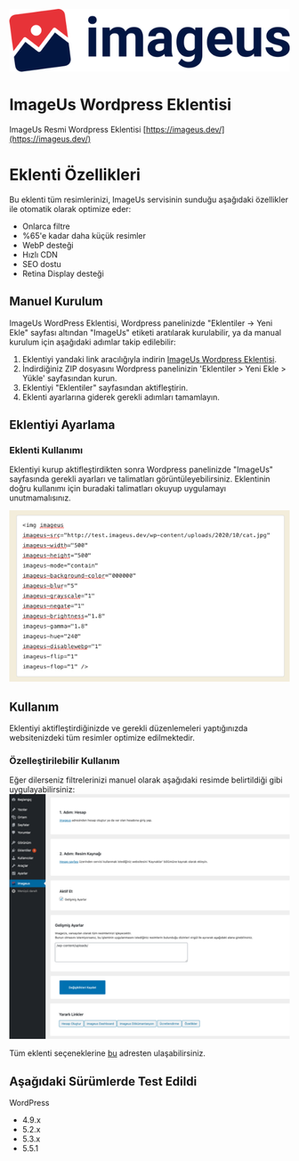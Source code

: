 [![ImageUs](./assets/logo-color.svg)](https://imageus.dev)

# ImageUs Wordpress Eklentisi

ImageUs Resmi Wordpress Eklentisi
[https://imageus.dev/](https://imageus.dev/)

# Eklenti Özellikleri

Bu eklenti tüm resimlerinizi, ImageUs servisinin sunduğu aşağıdaki özellikler ile otomatik olarak optimize eder:

- Onlarca filtre
- %65'e kadar daha küçük resimler
- WebP desteği
- Hızlı CDN
- SEO dostu
- Retina Display desteği

## Manuel Kurulum

ImageUs WordPress Eklentisi, Wordpress panelinizde "Eklentiler -> Yeni Ekle" sayfası altından "ImageUs" etiketi aratılarak kurulabilir, ya da manual kurulum için aşağıdaki adımlar takip edilebilir:

1. Eklentiyi yandaki link aracılığıyla indirin [ImageUs Wordpress Eklentisi](https://wordpress.org/plugins/imageus).
2. İndirdiğiniz ZIP dosyasını Wordpress panelinizin 'Eklentiler > Yeni Ekle > Yükle' sayfasından kurun.
3. Eklentiyi "Eklentiler" sayfasından aktifleştirin.
4. Eklenti ayarlarına giderek gerekli adımları tamamlayın.

## Eklentiyi Ayarlama

### Eklenti Kullanımı

Eklentiyi kurup aktifleştirdikten sonra Wordpress panelinizde "ImageUs" sayfasında gerekli ayarları ve talimatları görüntüleyebilirsiniz. Eklentinin doğru kullanımı için buradaki talimatları okuyup uygulamayı unutmamalısınız.

[![Ayarlar](./assets/screenshot-1.png)](https://imageus.dev)

## Kullanım

Eklentiyi aktifleştirdiğinizde ve gerekli düzenlemeleri yaptığınızda websitenizdeki tüm resimler optimize edilmektedir.

### Özelleştirilebilir Kullanım

Eğer dilerseniz filtrelerinizi manuel olarak aşağıdaki resimde belirtildiği gibi uygulayabilirsiniz:
[![Manuel Filtre Kullanımı](./assets/screenshot-2.png)](https://imageus.dev)

Tüm eklenti seçeneklerine <a href="https://github.com/internative/imageus-wordpress">bu</a> adresten ulaşabilirsiniz.

## Aşağıdaki Sürümlerde Test Edildi

WordPress

- 4.9.x
- 5.2.x
- 5.3.x
- 5.5.1

